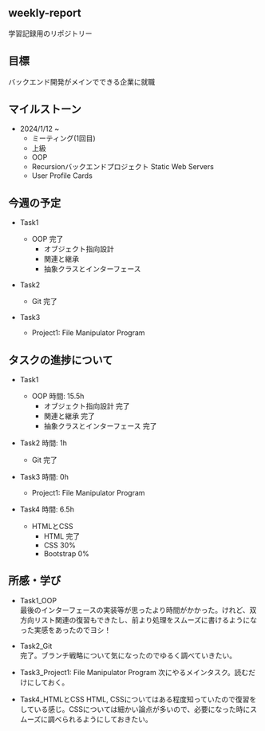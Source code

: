 ## weekly-report
学習記録用のリポジトリー

## 目標
バックエンド開発がメインでできる企業に就職

## マイルストーン
- 2024/1/12 ~
    - ミーティング(1回目)
    - 上級
    - OOP
    - Recursionバックエンドプロジェクト Static Web Servers
    - User Profile Cards

## 今週の予定
- Task1
    - OOP 完了  
        - オブジェクト指向設計  
        - 関連と継承  
        - 抽象クラスとインターフェース

- Task2
    - Git 完了

- Task3
    - Project1: File Manipulator Program

## タスクの進捗について
- Task1
    - OOP 時間: 15.5h
        - オブジェクト指向設計 完了
        - 関連と継承  完了
        - 抽象クラスとインターフェース 完了
- Task2 時間: 1h
    - Git 完了

- Task3 時間: 0h
    - Project1: File Manipulator Program

- Task4 時間: 6.5h
    - HTMLとCSS
        - HTML 完了
        - CSS 30%
        - Bootstrap 0%

## 所感・学び
- Task1_OOP  
最後のインターフェースの実装等が思ったより時間がかかった。けれど、双方向リスト関連の復習もできたし、前より処理をスムーズに書けるようになった実感をあったのでヨシ！

- Task2_Git  
完了。ブランチ戦略について気になったのでゆるく調べていきたい。

- Task3_Project1: File Manipulator Program 
次にやるメインタスク。読むだけにしておく。

- Task4_HTMLとCSS
HTML, CSSについてはある程度知っていたので復習をしている感じ。CSSについては細かい論点が多いので、必要になった時にスムーズに調べられるようにしておきたい。